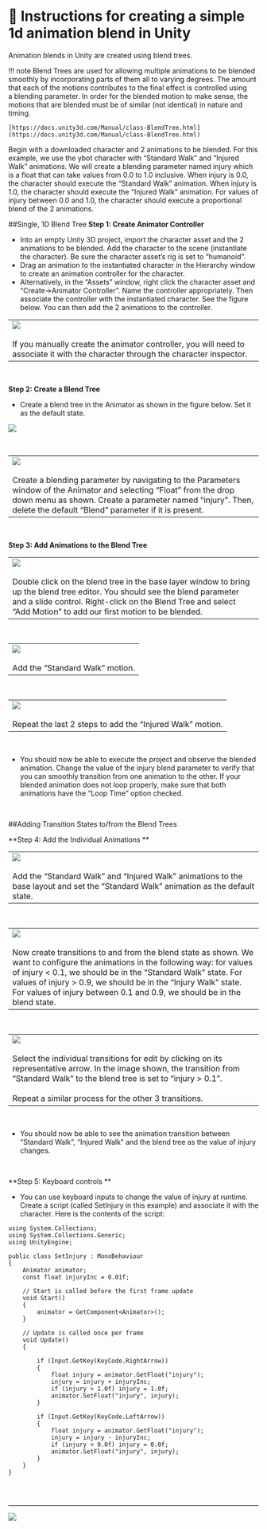 <link rel="stylesheet" href="../../css/images.css" />

&#x1F4D8; Instructions for creating a simple 1d animation blend in Unity
========================================================================

Animation blends in Unity are created using blend trees.

!!! note
    Blend Trees are used for allowing multiple animations to be blended smoothly by incorporating parts of them all to varying degrees. The amount that each of the motions contributes to the final effect is controlled using a blending parameter.  In order for the blended motion to make sense, the motions that are blended must be of similar (not identical) in nature and timing.

    [https://docs.unity3d.com/Manual/class-BlendTree.html](https://docs.unity3d.com/Manual/class-BlendTree.html)

Begin with a downloaded character and 2 animations to be blended.  For this example, we use the ybot character with “Standard Walk” and “Injured Walk” animations.  We will create a blending parameter named injury which is a float that can take values from 0.0 to 1.0 inclusive.  When injury is 0.0, the character should execute the “Standard Walk” animation.  When injury is 1.0, the character should execute the “Injured Walk” animation.  For values of injury between 0.0 and 1.0, the character should execute a proportional blend of the 2 animations.

##Single, 1D Blend Tree
**Step 1: Create Animator Controller**

*   Into an empty Unity 3D project, import the character asset and the 2 animations to be blended.  Add the character to the scene (instantiate the character).  Be sure the character asset’s rig is set to “humanoid”.
*   Drag an animation to the instantiated character in the Hierarchy window to create an animation controller for the character.
*   Alternatively, in the “Assets” window, right click the character asset and “Create->Animator Controller”.  Name the controller appropriately.  Then associate the controller with the instantiated character.  See the figure below.  You can then add the 2 animations to the controller.


|  |
| :--- |
|![](1d_animation_blends/step1.png?style=left60)<br/><br/>If you manually create the animator controller, you will need to associate it with the character through the character inspector.|

<br/>

**Step 2: Create a Blend Tree**

*   Create a blend tree in the Animator as shown in the figure below.  Set it as the default state.


![](1d_animation_blends/step2ab.png?style=center100)

<br/>

|  |
| :--- |
|![](1d_animation_blends/step2c.png?style=right60)<br/><br/>Create a blending parameter by navigating to the Parameters window of the Animator and selecting “Float” from the drop down menu as shown.  Create a parameter named “injury”.  Then, delete the default “Blend” parameter if it is present.|

<br/>

**Step 3: Add Animations to the Blend Tree**

|  |
| :--- |
|![](1d_animation_blends/step3a.png?style=right50)<br/><br/>Double click on the blend tree in the base layer window to bring up the blend tree editor.  You should see the blend parameter and a slide control.  Right-click on the Blend Tree and select “Add Motion” to add our first motion to be blended.|

<br/>

|  |
| :--- |
|![](1d_animation_blends/step3b.png?style=right60)<br/><br/>Add the “Standard Walk” motion.|

<br/>

|  |
| :--- |
|![](1d_animation_blends/step3c.png?style=right50)<br/><br/>Repeat the last 2 steps to add the “Injured Walk” motion.|

<br/>

*   You should now be able to execute the project and observe the blended animation.  Change the value of the injury blend parameter to verify that you can smoothly transition from one animation to the other.  If your blended animation does not loop properly, make sure that both animations have the “Loop Time” option checked.

<br/>

##Adding Transition States to/from the Blend Trees

**Step 4: Add the Individual Animations **


|  |
| :--- | 
|![](1d_animation_blends/step4a.png?style=right60)<br/><br/>Add the “Standard Walk” and “Injured Walk” animations to the base layout and set the “Standard Walk” animation as the default state.|

<br/>

|  |
| :--- | 
|![](1d_animation_blends/step4b.png?style=right60)<br/><br/>Now create transitions to and from the blend state as shown.  We want to configure the animations in the following way:  for values of injury &lt; 0.1, we should be in the “Standard Walk” state.  For values of injury > 0.9, we should be in the “Injury Walk” state.  For values of injury between 0.1 and 0.9, we should be in the blend state.|

<br/>

|  |
| :--- | 
|![](1d_animation_blends/step4c.png?style=right60)<br/><br/>Select the individual transitions for edit by clicking on its representative arrow.  In the image shown, the transition from “Standard Walk” to the blend tree is set to “injury > 0.1”.<br/><br/>Repeat a similar process for the other 3 transitions.|

<br/>

*   You should now be able to see the animation transition between “Standard Walk”, “Injured Walk” and the blend tree as the value of injury changes.

<br/>

**Step 5: Keyboard controls **



*   You can use keyboard inputs to change the value of injury at runtime.  Create a script (called SetInjury in this example) and associate it with the character.  Here is the contents of the script:

```
using System.Collections;
using System.Collections.Generic;
using UnityEngine;
 
public class SetInjury : MonoBehaviour
{
    Animator animator;
    const float injuryInc = 0.01f;
 
    // Start is called before the first frame update
    void Start()
    {
        animator = GetComponent<Animator>();
    }
 
    // Update is called once per frame
    void Update()
    {
 
        if (Input.GetKey(KeyCode.RightArrow))
        {
            float injury = animator.GetFloat("injury");
            injury = injury + injuryInc;
            if (injury > 1.0f) injury = 1.0f;
            animator.SetFloat("injury", injury);
        }
 
        if (Input.GetKey(KeyCode.LeftArrow))
        {
            float injury = animator.GetFloat("injury");
            injury = injury - injuryInc;
            if (injury < 0.0f) injury = 0.0f;
            animator.SetFloat("injury", injury);
        }
    }
}


```


<br><hr>

![](../images/il_logo.png?style=center20)
